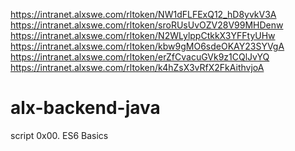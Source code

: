 https://intranet.alxswe.com/rltoken/NW1dFLFExQ12_hD8yvkV3A
https://intranet.alxswe.com/rltoken/sroRUsUvOZV28V99MHDenw
https://intranet.alxswe.com/rltoken/N2WLylppCtkkX3YFFtyUHw
https://intranet.alxswe.com/rltoken/kbw9gMO6sdeOKAY23SYVgA
https://intranet.alxswe.com/rltoken/erZfCvacuGVk9z1CQlJvYQ
https://intranet.alxswe.com/rltoken/k4hZsX3vRfX2FkAithvjoA
# alx-backend-java
script
0x00. ES6 Basics
